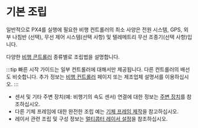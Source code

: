 # 기본 조립

일반적으로 PX4를 실행에 필요한 비행 컨트롤러의 최소 사양은 전원 시스템, GPS, 외부 나침반 (선택), 무선 제어 시스템(선택 사항) 및 텔레메트리 무선 조종기(선택 사항)입니다.

다양한 [비행 콘트롤러](../flight_controller/README.md) 종류별로 조립법을 설명합니다.

:::tip
빠른 시작 가이드는 일부 컨트롤러에 대해서만 제공됩니다. 다른 컨트롤러의 배선도 비슷합니다. 추가 정보는 [비행 컨트롤러](../flight_controller/README.md) 페이지 또는 제조업체 설명서를 이용하십시오.
:::

* 센서 및 기타 주변 장치(예: 비행기의 속도 센서) 연결에 대한 정보는 [주변 장치](../peripherals/README.md)를 참조하십시오.
* 다른 기체 프레임에 대한 완전한 조립 예는 [기체 프레임 제작](../airframes/README.md)을 참고하십시오.
* 레이서 관련 조립 및 구성 정보는 [멀티콥터 레이서 설정](../config_mc/racer_setup.md)을 참조하십시오.